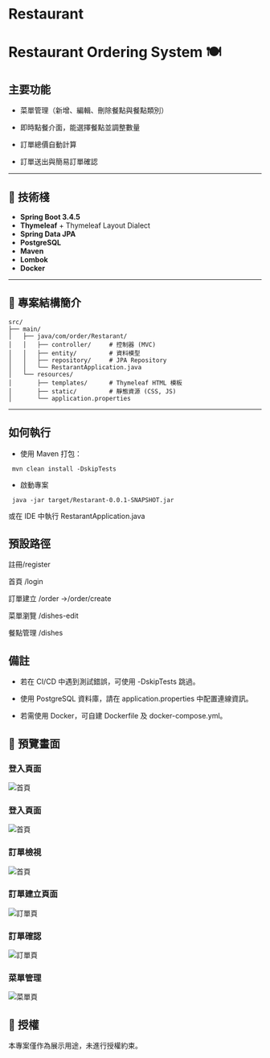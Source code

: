 # Restaurant



# Restaurant Ordering System 🍽️

## 主要功能

- 菜單管理（新增、編輯、刪除餐點與餐點類別）


- 即時點餐介面，能選擇餐點並調整數量


- 訂單總價自動計算


- 訂單送出與簡易訂單確認



---

## 🔧 技術棧

- **Spring Boot 3.4.5**
- **Thymeleaf** + Thymeleaf Layout Dialect
- **Spring Data JPA**
- **PostgreSQL**
- **Maven**
- **Lombok**
- **Docker** 

---

## 📁 專案結構簡介

```
src/
├── main/
│   ├── java/com/order/Restarant/
│   │   ├── controller/     # 控制器 (MVC)
│   │   ├── entity/         # 資料模型
│   │   ├── repository/     # JPA Repository
│   │   └── RestarantApplication.java
│   └── resources/
│       ├── templates/      # Thymeleaf HTML 模板
│       ├── static/         # 靜態資源 (CSS, JS)
│       └── application.properties
```
---

## 如何執行
- 使用 Maven 打包：

``` mvn clean install -DskipTests```

- 啟動專案

``` java -jar target/Restarant-0.0.1-SNAPSHOT.jar```

或在 IDE 中執行 RestarantApplication.java

##  預設路徑
註冊/register

首頁	/login

訂單建立	/order ->/order/create

菜單瀏覽	/dishes-edit

餐點管理	/dishes

##  備註
- 若在 CI/CD 中遇到測試錯誤，可使用 -DskipTests 跳過。

- 使用 PostgreSQL 資料庫，請在 application.properties 中配置連線資訊。

- 若需使用 Docker，可自建 Dockerfile 及 docker-compose.yml。

## 📸 預覽畫面 

### 登入頁面

![首頁](screenshots/register.png)


### 登入頁面

![首頁](screenshots/login.png)

### 訂單檢視

![首頁](screenshots/orders.png)

### 訂單建立頁面
![訂單頁](screenshots/neworders.png)

### 訂單確認 
![訂單頁](screenshots/dialogs.png)
### 菜單管理
![菜單頁](screenshots/editdish.png)


## 📜 授權
本專案僅作為展示用途，未進行授權約束。